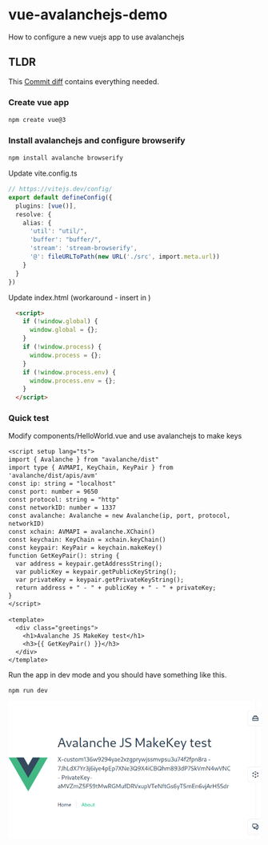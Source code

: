 # vue-avalanchejs-demo
How to configure a new vuejs app to use avalanchejs

## TLDR
This [Commit diff](https://github.com/boulix3/vue-avalanchejs-demo/commit/29607253d301f9d28ba8415687084e315d9fe165) contains everything needed.

### Create vue app

```sh
npm create vue@3
```

### Install avalanchejs and configure browserify

```sh
npm install avalanche browserify
```

Update vite.config.ts
```ts
// https://vitejs.dev/config/
export default defineConfig({
  plugins: [vue()],
  resolve: {
    alias: {
      'util': "util/", 
      'buffer': "buffer/",
      'stream': 'stream-browserify',
      '@': fileURLToPath(new URL('./src', import.meta.url))
    }
  }
})
```

Update index.html (workaround - insert in <head>)
```html
  <script>
    if (!window.global) {
      window.global = {};
    }
    if (!window.process) {
      window.process = {};
    }
    if (!window.process.env) {
      window.process.env = {};
    }
  </script>
```

### Quick test

Modify components/HelloWorld.vue and use avalanchejs to make keys 

```vue
<script setup lang="ts">
import { Avalanche } from "avalanche/dist"
import type { AVMAPI, KeyChain, KeyPair } from 'avalanche/dist/apis/avm'
const ip: string = "localhost"
const port: number = 9650
const protocol: string = "http"
const networkID: number = 1337
const avalanche: Avalanche = new Avalanche(ip, port, protocol, networkID)
const xchain: AVMAPI = avalanche.XChain()
const keychain: KeyChain = xchain.keyChain()
const keypair: KeyPair = keychain.makeKey()
function GetKeyPair(): string {
  var address = keypair.getAddressString();
  var publicKey = keypair.getPublicKeyString();
  var privateKey = keypair.getPrivateKeyString();
  return address + " - " + publicKey + " - " + privateKey;
}
</script>

<template>
  <div class="greetings">
    <h1>Avalanche JS MakeKey test</h1>
    <h3>{{ GetKeyPair() }}</h3>
  </div>
</template>
```

Run the app in dev mode and you should have something like this.
```sh
npm run dev
```

![Screenshot](screenshot.png)

